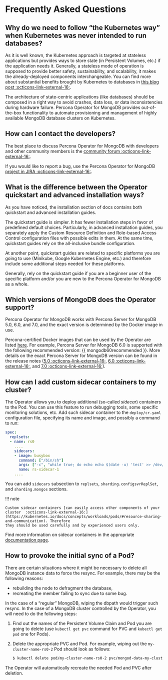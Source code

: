 # Frequently Asked Questions

## Why do we need to follow “the Kubernetes way” when Kubernetes was never intended to run databases?

As it is well known, the Kubernetes approach is targeted at stateless
applications but provides ways to store state (in Persistent Volumes, etc.) if
the application needs it. Generally, a stateless mode of operation is supposed
to provide better safety, sustainability, and scalability, it makes the
already-deployed components interchangeable. You can find more about substantial
benefits brought by Kubernetes to databases in [this blog post  :octicons-link-external-16:](https://www.percona.com/blog/2020/10/08/the-criticality-of-a-kubernetes-operator-for-databases/).

The architecture of state-centric applications (like databases) should be
composed in a right way to avoid crashes, data loss, or data inconsistencies
during hardware failure. Percona Operator for MongoDB provides
out-of-the-box functionality to automate provisioning and
management of highly available MongoDB database clusters on Kubernetes.

## How can I contact the developers?

The best place to discuss Percona Operator for MongoDB with developers and other
community members is the [community forum  :octicons-link-external-16:](https://forums.percona.com/categories/kubernetes-operator-percona-server-mongodb).

If you would like to report a bug, use the Percona Operator for MongoDB
[project in JIRA  :octicons-link-external-16:](https://jira.percona.com/projects/K8SPSMDB).

## What is the difference between the Operator quickstart and advanced installation ways?

As you have noticed, the installation section of docs contains both quickstart
and advanced installation guides.

The quickstart guide is simpler. It has fewer installation steps in favor of
predefined default choices. Particularly, in advanced installation guides, you
separately apply the Custom Resource Definition and Role-based Access Control
configuration files with possible edits in them. At the same time, quickstart
guides rely on the all-inclusive bundle configuration.

At another point, quickstart guides are related to specific platforms you are
going to use (Minikube, Google Kubernetes Engine, etc.) and therefore include
some additional steps needed for these platforms.

Generally, rely on the quickstart guide if you are a beginner user of the
specific platform and/or you are new to the Percona Operator for MongoDB as a
whole.

## Which versions of MongoDB does the Operator support?

Percona Operator for MongoDB works
with Percona Server for MongoDB 5.0, 6.0, and 7.0, and the exact version is
determined by the Docker image in use.

Percona-certified Docker images that can be used by the Operator are listed [here](images.md).
For example, Percona Server for MongoDB 6.0 is supported with the following
recommended version: {{ mongodb60recommended }}. 
More details on the exact
Percona Server for MongoDB version can be found in the release notes
([5.0  :octicons-link-external-16:](https://docs.percona.com/percona-server-for-mongodb/5.0/release_notes/index.html),
[6.0  :octicons-link-external-16:](https://docs.percona.com/percona-server-for-mongodb/6.0/release_notes/index.html),
and [7.0  :octicons-link-external-16:](https://docs.percona.com/percona-server-for-mongodb/7.0/release_notes/index.html)).


## How can I add custom sidecar containers to my cluster?

The Operator allows you to deploy additional (so-called *sidecar*) containers to
the Pod. You can use this feature to run debugging tools, some specific 
monitoring solutions, etc. Add such sidecar container to the `deploy/cr.yaml`
configuration file, specifying its name and image, and possibly a command to 
run:

```yaml
spec:
  replsets:
  - name: rs0
    ....
    sidecars:
    - image: busybox
      command: ["/bin/sh"]
      args: ["-c", "while true; do echo echo $(date -u) 'test' >> /dev/null; sleep 5; done"]
      name: rs-sidecar-1
    ....
```

You can add `sidecars` subsection to `replsets`, `sharding.configsvrReplSet`,
and `sharding.mongos` sections.

!!! note

    Custom sidecar containers [can easily access other components of your cluster  :octicons-link-external-16:](https://kubernetes.io/docs/concepts/workloads/pods/#resource-sharing-and-communication). Therefore
    they should be used carefully and by experienced users only.

Find more information on sidecar containers in the appropriate [documentation page](sidecar.md#operator-sidecar).

## How to provoke the initial sync of a Pod?

There are certain situations where it might be necessary to delete all MongoDB
instance data to force the resync. For example, there may be the following
reasons:

* rebuilding the node to defragment the database,
* recreating the member failing to sync due to some bug.

In the case of a “regular” MongoDB, wiping the dbpath would trigger such resync.
In the case of a MongoDB cluster controlled by the Operator, you will need to do
the following steps:

1. Find out the names of the Persistent Volume Claim and Pod you are going to
    delete (use `kubectl get pvc` command for PVC and `kubectl get pod` one
    for Pods).
2. Delete the appropriate PVC and Pod. For example, wiping out the
    `my-cluster-name-rs0-2` Pod should look as follows:

    ``` {.bash data-prompt="$" }
    $ kubectl delete pod/my-cluster-name-rs0-2 pvc/mongod-data-my-cluster-name-rs0-2
    ```

The Operator will automatically recreate the needed Pod and PVC after deletion.
